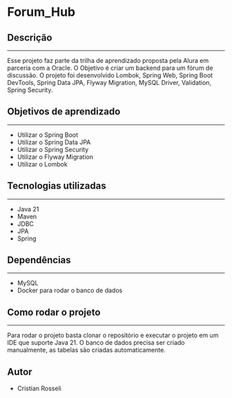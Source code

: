 # Forum_Hub

## Descrição

---

Esse projeto faz parte da trilha de aprendizado proposta pela Alura em parceria com a Oracle. O Objetivo é criar um
backend para um fórum de discussão. 
O projeto foi desenvolvido Lombok,
Spring Web,
Spring Boot DevTools,
Spring Data JPA,
Flyway Migration,
MySQL Driver,
Validation,
Spring Security.

## Objetivos de aprendizado

---

-  Utilizar o Spring Boot
-  Utilizar o Spring Data JPA
-  Utilizar o Spring Security
-  Utilizar o Flyway Migration
-  Utilizar o Lombok


## Tecnologias utilizadas

---

- Java 21
- Maven
- JDBC
- JPA
- Spring

## Dependências

---

- MySQL
- Docker para rodar o banco de dados


## Como rodar o projeto

---

Para rodar o projeto basta
clonar o repositório e executar o projeto em um IDE
que suporte Java 21.
O banco de dados precisa ser criado manualmente, as
tabelas são criadas automaticamente.

## Autor
- Cristian Rosseli
